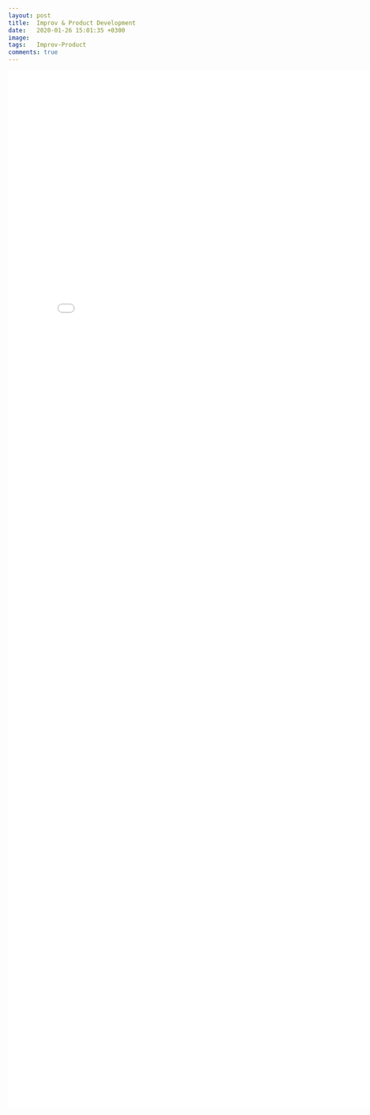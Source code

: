 ```yaml
---
layout: post
title:  Improv & Product Development
date:   2020-01-26 15:01:35 +0300
image:  
tags:   Improv-Product
comments: true
---
```

                                                  
<embed src="/_data/Improv_and_product_clean2.pdf"
  width="800px" height="2100px">
